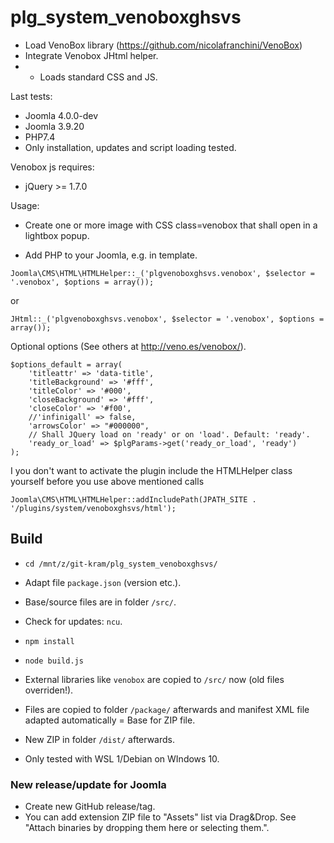 # plg_system_venoboxghsvs

- Load VenoBox library (https://github.com/nicolafranchini/VenoBox)
- Integrate Venobox JHtml helper.
- - Loads standard CSS and JS.

Last tests:
- Joomla 4.0.0-dev
- Joomla 3.9.20
- PHP7.4
- Only installation, updates and script loading tested.

Venobox js requires:
- jQuery >= 1.7.0

Usage:

- Create one or more image with CSS class=venobox that shall open in a lightbox popup.

- Add PHP to your Joomla, e.g. in template.

```
Joomla\CMS\HTML\HTMLHelper::_('plgvenoboxghsvs.venobox', $selector = '.venobox', $options = array());
```
or
```
JHtml::_('plgvenoboxghsvs.venobox', $selector = '.venobox', $options = array());
```

Optional options (See others at http://veno.es/venobox/).

```
$options_default = array(
	'titleattr' => 'data-title',
	'titleBackground' => '#fff',
	'titleColor' => '#000',
	'closeBackground' => '#fff',
	'closeColor' => '#f00',
	//'infinigall' => false,
	'arrowsColor' => "#000000",
	// Shall JQuery load on 'ready' or on 'load'. Default: 'ready'.
	'ready_or_load' => $plgParams->get('ready_or_load', 'ready')
);
```

I you don't want to activate the plugin include the HTMLHelper class yourself before you use above mentioned calls

```
Joomla\CMS\HTML\HTMLHelper::addIncludePath(JPATH_SITE . '/plugins/system/venoboxghsvs/html');
```

## Build
- `cd /mnt/z/git-kram/plg_system_venoboxghsvs/`
- Adapt file `package.json` (version etc.).
- Base/source files are in folder `/src/`.
- Check for updates: `ncu`.
- `npm install`
- `node build.js`

- External libraries like `venobox` are copied to `/src/` now (old files overriden!).
- Files are copied to folder `/package/` afterwards and manifest XML file adapted automatically = Base for ZIP file.
- New ZIP in folder `/dist/` afterwards.
- Only tested with WSL 1/Debian on WIndows 10.

### New release/update for Joomla
- Create new GitHub release/tag.
- You can add extension ZIP file to "Assets" list via Drag&Drop. See "Attach binaries by dropping them here or selecting them.".
